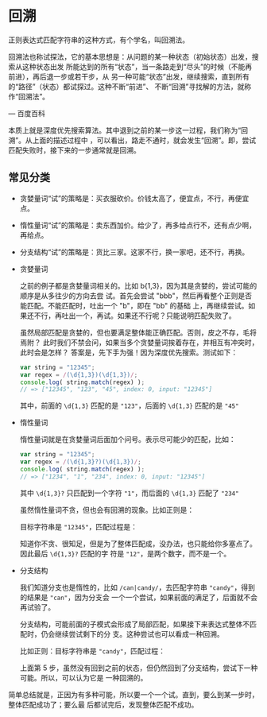 # 回溯

正则表达式匹配字符串的这种方式，有个学名，叫回溯法。

回溯法也称试探法，它的基本思想是：从问题的某一种状态（初始状态）出发，搜索从这种状态出发 所能达到的所有“状态”，当一条路走到“尽头”的时候（不能再前进），再后退一步或若干步，从 另一种可能“状态”出发，继续搜索，直到所有的“路径”（状态）都试探过。这种不断“前进”、 不断“回溯”寻找解的方法，就称作“回溯法”。

— 百度百科

本质上就是深度优先搜索算法。其中退到之前的某一步这一过程，我们称为“回溯”。从上面的描述过程中 ，可以看出，路走不通时，就会发生“回溯”。即，尝试匹配失败时，接下来的一步通常就是回溯。

## 常见分类

- 贪婪量词“试”的策略是：买衣服砍价。价钱太高了，便宜点，不行，再便宜点。
- 惰性量词“试”的策略是：卖东西加价。给少了，再多给点行不，还有点少啊，再给点。
- 分支结构“试”的策略是：货比三家。这家不行，换一家吧，还不行，再换。

- 贪婪量词

  之前的例子都是贪婪量词相关的。比如 b{1,3}，因为其是贪婪的，尝试可能的顺序是从多往少的方向去尝 试。首先会尝试 "bbb"，然后再看整个正则是否能匹配。不能匹配时，吐出一个 "b"，即在 "bb" 的基础 上，再继续尝试。如果还不行，再吐出一个，再试。如果还不行呢？只能说明匹配失败了。

  虽然局部匹配是贪婪的，但也要满足整体能正确匹配。否则，皮之不存，毛将焉附？
  此时我们不禁会问，如果当多个贪婪量词挨着存在，并相互有冲突时，此时会是怎样？
  答案是，先下手为强！因为深度优先搜索。测试如下：

  ```js
  var string = "12345";
  var regex = /(\d{1,3})(\d{1,3})/;
  console.log( string.match(regex) );
  // => ["12345", "123", "45", index: 0, input: "12345"]
  ```

  其中，前面的 `\d{1,3}` 匹配的是 `"123"`，后面的 `\d{1,3}` 匹配的是 `"45"`

- 惰性量词

  惰性量词就是在贪婪量词后面加个问号。表示尽可能少的匹配，比如：

  ```js
  var string = "12345";
  var regex = /(\d{1,3}?)(\d{1,3})/;
  console.log( string.match(regex) );
  // => ["1234", "1", "234", index: 0, input: "12345"]
  ```

  其中 `\d{1,3}?` 只匹配到一个字符 `"1"`，而后面的 `\d{1,3}` 匹配了 `"234"`

  虽然惰性量词不贪，但也会有回溯的现象。比如正则是：

  目标字符串是 `"12345"`，匹配过程是：

  知道你不贪、很知足，但是为了整体匹配成，没办法，也只能给你多塞点了。因此最后 `\d{1,3}?` 匹配的字 符是 `"12"`，是两个数字，而不是一个。

- 分支结构

  我们知道分支也是惰性的，比如 `/can|candy/`，去匹配字符串 `"candy"`，得到的结果是 `"can"`，因为分支会 一个一个尝试，如果前面的满足了，后面就不会再试验了。

  分支结构，可能前面的子模式会形成了局部匹配，如果接下来表达式整体不匹配时，仍会继续尝试剩下的分 支。这种尝试也可以看成一种回溯。

  比如正则：目标字符串是 `"candy"`，匹配过程：

  上面第 5 步，虽然没有回到之前的状态，但仍然回到了分支结构，尝试下一种可能。所以，可以认为它是 一种回溯的。

简单总结就是，正因为有多种可能，所以要一个一个试。直到，要么到某一步时，整体匹配成功了；要么最 后都试完后，发现整体匹配不成功。

